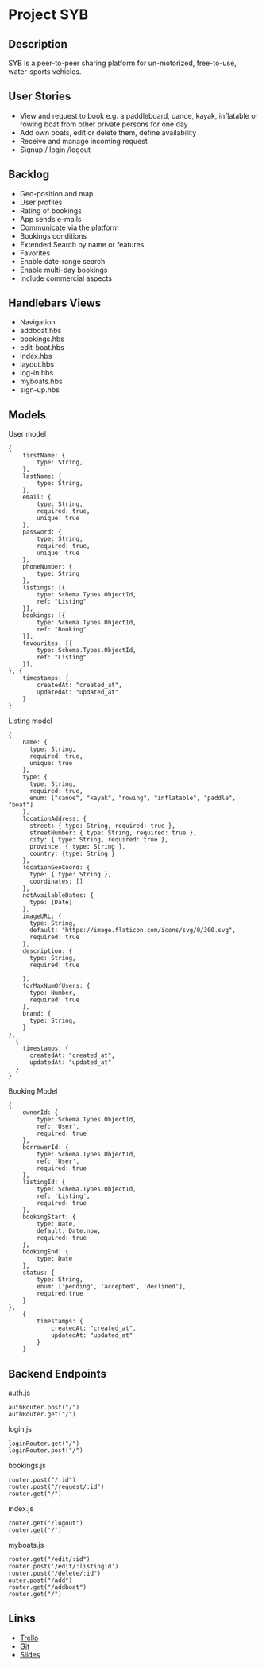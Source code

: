 #  Project SYB

## Description
SYB is a peer-to-peer sharing platform for un-motorized, free-to-use, water-sports vehicles.

## User Stories
- View and request to book e.g. a paddleboard, canoe, kayak, inflatable or rowing boat 
from other private persons for one day
- Add own boats, edit or delete them, define availability
- Receive and manage incoming request
- Signup / login /logout

## Backlog
- Geo-position and map
- User profiles
- Rating of bookings
- App sends e-mails
- Communicate via the platform 
- Bookings conditions
- Extended Search by name or features
- Favorites
- Enable date-range search
- Enable multi-day bookings
- Include commercial aspects

## Handlebars Views
- Navigation
- addboat.hbs
- bookings.hbs
- edit-boat.hbs
- index.hbs
- layout.hbs
- log-in.hbs
- myboats.hbs
- sign-up.hbs

## Models

User model
```
{
    firstName: {
        type: String,
    },
    lastName: {
        type: String,
    },
    email: {
        type: String,
        required: true,
        unique: true
    },
    password: {
        type: String,
        required: true,
        unique: true
    },
    phoneNumber: {
        type: String
    },
    listings: [{
        type: Schema.Types.ObjectId,
        ref: "Listing"
    }],
    bookings: [{
        type: Schema.Types.ObjectId,
        ref: "Booking"
    }],
    favourites: [{
        type: Schema.Types.ObjectId,
        ref: "Listing"
    }],
}, {
    timestamps: {
        createdAt: "created_at",
        updatedAt: "updated_at"
    }
}
```
Listing model
```
{
    name: {
      type: String,
      required: true,
      unique: true
    },
    type: {
      type: String,
      required: true,
      enum: ["canoe", "kayak", "rowing", "inflatable", "paddle", "boat"]
    },
    locationAddress: {
      street: { type: String, required: true },
      streetNumber: { type: String, required: true },
      city: { type: String, required: true },
      province: { type: String },
      country: {type: String }
    },
    locationGeoCoord: {
      type: { type: String },
      coordinates: [] 
    },
    notAvailableDates: {
      type: [Date]
    },
    imageURL: {
      type: String,
      default: "https://image.flaticon.com/icons/svg/0/300.svg",
      required: true
    },
    description: {
      type: String,
      required: true

    },
    forMaxNumOfUsers: {
      type: Number,
      required: true
    },
    brand: {
      type: String,
    }
},
  {
    timestamps: {
      createdAt: "created_at",
      updatedAt: "updated_at"
  }
}
```
Booking Model
```
{
    ownerId: {
        type: Schema.Types.ObjectId,
        ref: 'User',
        required: true
    },
    borrowerId: {
        type: Schema.Types.ObjectId,
        ref: 'User',
        required: true
    },
    listingId: {
        type: Schema.Types.ObjectId,
        ref: 'Listing',
        required: true
    },
    bookingStart: {
        type: Date,
        default: Date.now,
        required: true
    },
    bookingEnd: {
        type: Date
    },
    status: {
        type: String,
        enum: ['pending', 'accepted', 'declined'],
        required:true
    }
},
    {
        timestamps: {
            createdAt: "created_at",
            updatedAt: "updated_at"
        }
    }
```

## Backend Endpoints

auth.js
```
authRouter.post("/")
authRouter.get("/")
```
login.js
```
loginRouter.get("/")
loginRouter.post("/")
```
bookings.js
```
router.post("/:id")
router.post("/request/:id")
router.get("/")
```
index.js
```
router.get("/logout")
router.get('/')
```
myboats.js
```
router.get("/edit/:id")
router.post('/edit/:listingId')
router.post("/delete/:id")
outer.post("/add")
router.get("/addboat")
router.get("/")
```

## Links
- [Trello](https://trello.com/b/vI6yENH0/ironhack-project-syb)
- [Git](https://github.com/jphrubant/project-SYB)
- [Slides](https://docs.google.com/presentation/d/1L6BvUfvTx_Pbqtca1E9k2xEBB91hLHqw7YMOgznhVn0/edit)
